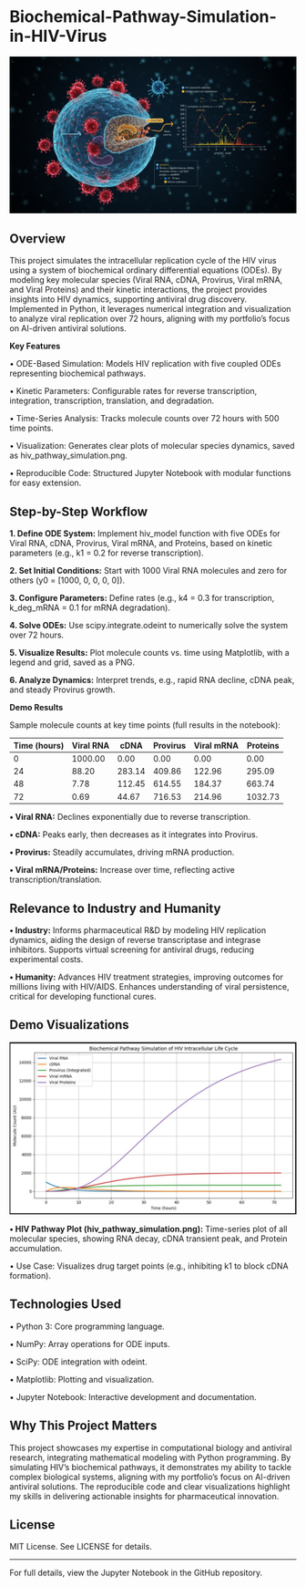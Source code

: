 # Biochemical-Pathway-Simulation-in-HIV-Virus

![](Im5.jpg)

## Overview

This project simulates the intracellular replication cycle of the HIV virus using a system of biochemical ordinary differential equations (ODEs). By modeling key molecular species (Viral RNA, cDNA, Provirus, Viral mRNA, and Viral Proteins) and their kinetic interactions, the project provides insights into HIV dynamics, supporting antiviral drug discovery. Implemented in Python, it leverages numerical integration and visualization to analyze viral replication over 72 hours, aligning with my portfolio’s focus on AI-driven antiviral solutions.

**Key Features**

•	ODE-Based Simulation: Models HIV replication with five coupled ODEs representing biochemical pathways.

•	Kinetic Parameters: Configurable rates for reverse transcription, integration, transcription, translation, and degradation.

•	Time-Series Analysis: Tracks molecule counts over 72 hours with 500 time points.

•	Visualization: Generates clear plots of molecular species dynamics, saved as hiv_pathway_simulation.png.

•	Reproducible Code: Structured Jupyter Notebook with modular functions for easy extension.

## Step-by-Step Workflow

**1.	Define ODE System:** Implement hiv_model function with five ODEs for Viral RNA, cDNA, Provirus, Viral mRNA, and Proteins, based on kinetic parameters (e.g., k1 = 0.2 for reverse transcription).

**2.	Set Initial Conditions:** Start with 1000 Viral RNA molecules and zero for others (y0 = [1000, 0, 0, 0, 0]).

**3.	Configure Parameters:** Define rates (e.g., k4 = 0.3 for transcription, k_deg_mRNA = 0.1 for mRNA degradation).

**4.	Solve ODEs:** Use scipy.integrate.odeint to numerically solve the system over 72 hours.

**5.	Visualize Results:** Plot molecule counts vs. time using Matplotlib, with a legend and grid, saved as a PNG.

**6.	Analyze Dynamics:** Interpret trends, e.g., rapid RNA decline, cDNA peak, and steady Provirus growth.

**Demo Results**

Sample molecule counts at key time points (full results in the notebook):

| Time (hours) | Viral RNA | cDNA   | Provirus | Viral mRNA | Proteins |
|--------------|-----------|--------|----------|------------|----------|
| 0            | 1000.00   | 0.00   | 0.00     | 0.00       | 0.00     |
| 24           | 88.20     | 283.14 | 409.86   | 122.96     | 295.09   |
| 48           | 7.78      | 112.45 | 614.55   | 184.37     | 663.74   |
| 72           | 0.69      | 44.67  | 716.53   | 214.96     | 1032.73  |


**•	Viral RNA:** Declines exponentially due to reverse transcription.

**•	cDNA:** Peaks early, then decreases as it integrates into Provirus.

**•	Provirus:** Steadily accumulates, driving mRNA production.

**•	Viral mRNA/Proteins:** Increase over time, reflecting active transcription/translation.

## Relevance to Industry and Humanity

**•	Industry:** Informs pharmaceutical R&D by modeling HIV replication dynamics, aiding the design of reverse transcriptase and integrase inhibitors. Supports virtual screening for antiviral drugs, reducing experimental costs.

**•	Humanity:** Advances HIV treatment strategies, improving outcomes for millions living with HIV/AIDS. Enhances understanding of viral persistence, critical for developing functional cures.

## Demo Visualizations

![](Plot.JPG)

**•	HIV Pathway Plot (hiv_pathway_simulation.png):** Time-series plot of all molecular species, showing RNA decay, cDNA transient peak, and Protein accumulation.

•	Use Case: Visualizes drug target points (e.g., inhibiting k1 to block cDNA formation).

## Technologies Used

•	Python 3: Core programming language.

•	NumPy: Array operations for ODE inputs.

•	SciPy: ODE integration with odeint.

•	Matplotlib: Plotting and visualization.

•	Jupyter Notebook: Interactive development and documentation.

## Why This Project Matters
This project showcases my expertise in computational biology and antiviral research, integrating mathematical modeling with Python programming. By simulating HIV’s biochemical pathways, it demonstrates my ability to tackle complex biological systems, aligning with my portfolio’s focus on AI-driven antiviral solutions. The reproducible code and clear visualizations highlight my skills in delivering actionable insights for pharmaceutical innovation.

## License
MIT License. See LICENSE for details.
________________________________________
For full details, view the Jupyter Notebook in the GitHub repository.

